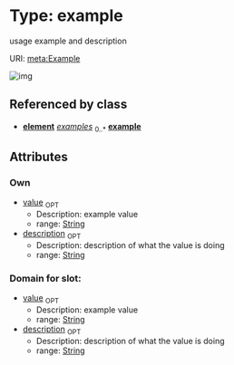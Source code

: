 
# Type: example


usage example and description

URI: [meta:Example](https://w3id.org/biolink/biolinkml/meta/Example)


![img](http://yuml.me/diagram/nofunky;dir:TB/class/\[Element]++-%20examples%200..*>\[Example|value:string%20%3F;description:string%20%3F])

## Referenced by class

 *  **[element](element.md)** *[examples](examples.md)*  <sub>0..*</sub>  **[example](example.md)**

## Attributes


### Own

 * [value](value.md)  <sub>OPT</sub>
    * Description: example value
    * range: [String](type/String.md)
 * [description](value_description.md)  <sub>OPT</sub>
    * Description: description of what the value is doing
    * range: [String](type/String.md)

### Domain for slot:

 * [value](value.md)  <sub>OPT</sub>
    * Description: example value
    * range: [String](type/String.md)
 * [description](value_description.md)  <sub>OPT</sub>
    * Description: description of what the value is doing
    * range: [String](type/String.md)
